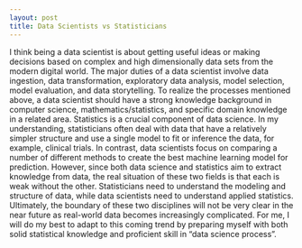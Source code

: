 ```yaml
---
layout: post
title: Data Scientists vs Statisticians
---
```


I think being a data scientist is about getting useful ideas or making decisions based on complex and high dimensionally data sets from the modern digital world. The major duties of a data scientist involve data ingestion, data transformation, exploratory data analysis, model selection, model evaluation, and data storytelling. To realize the processes mentioned above, a data scientist should have a strong knowledge background in computer science, mathematics/statistics, and specific domain knowledge in a related area. Statistics is a crucial component of data science. In my understanding, statisticians often deal with data that have a relatively simpler structure and use a single model to fit or inference the data, for example, clinical trials. In contrast, data scientists focus on comparing a number of different methods to create the best machine learning model for prediction. However, since both data science and statistics aim to extract knowledge from data, the real situation of these two fields is that each is weak without the other. Statisticians need to understand the modeling and structure of data, while data scientists need to understand applied statistics. Ultimately, the boundary of these two disciplines will not be very clear in the near future as real-world data becomes increasingly complicated. For me, I will do my best to adapt to this coming trend by preparing myself with both solid statistical knowledge and proficient skill in “data science process”.
